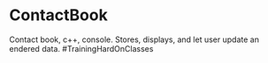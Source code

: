 # ContactBook
Contact book, c++, console. Stores, displays, and let user update an endered data.
#TrainingHardOnClasses
